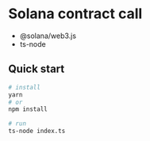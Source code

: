 # Solana contract call

* @solana/web3.js
* ts-node


## Quick start
```bash
# install
yarn
# or
npm install

# run
ts-node index.ts
```
